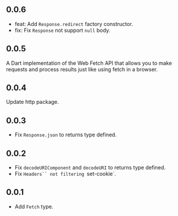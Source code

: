 ## 0.0.6

- feat: Add `Response.redirect` factory constructor.
- fix: Fix `Response` not support `null` body.

## 0.0.5

A Dart implementation of the Web Fetch API that allows you to make requests and process results just like using fetch in a browser.

## 0.0.4

Update http package.

## 0.0.3

- Fix `Response.json` to returns type defined.

## 0.0.2

- Fix `decodeURIComponent` and `decodeURI` to returns type defined.
- Fix ` Headers`` not filtering  `set-cookie`.

## 0.0.1

- Add `Fetch` type.
